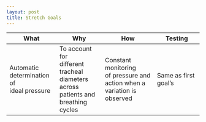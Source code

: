 ```yaml
---
layout: post
title: Stretch Goals
---
```


| What | Why | How | Testing |
|-------|--------|---------|---------|
| Automatic<br/>determination of<br/>ideal pressure | To account for<br/>different tracheal<br/>diameters across<br/>patients and<br/>breathing cycles | Constant monitoring<br/>of pressure and<br/>action when a<br/>variation is observed | Same as first goal’s |
